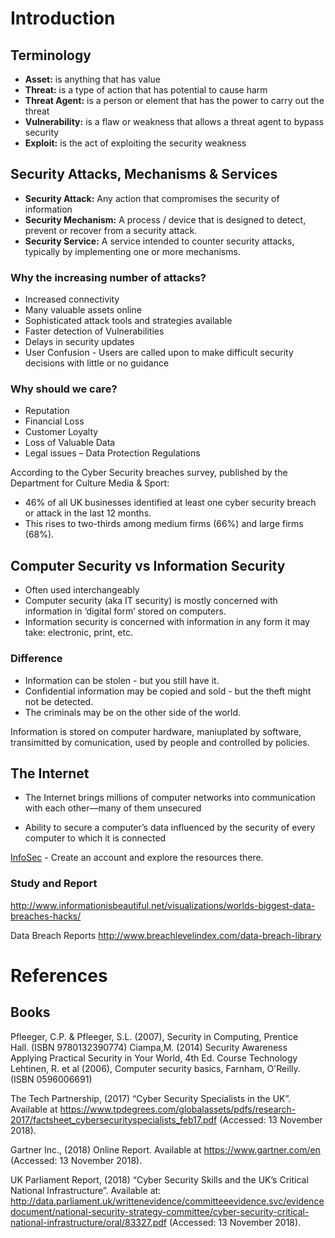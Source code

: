 # Introduction

## Terminology

* **Asset:** is anything that has value
* **Threat:** is a type of action that has potential to cause harm
* **Threat Agent:** is a person or element that has the power to carry out the threat
* **Vulnerability:** is a flaw or weakness that allows a threat agent to bypass security
* **Exploit:** is the act of exploiting the security weakness 


## Security Attacks, Mechanisms & Services

* **Security Attack:** Any action that compromises the security of information
* **Security Mechanism:** A process / device that is designed to detect, prevent or recover from a security attack.
* **Security Service:** A service intended to counter security attacks, typically by implementing one or more mechanisms.


### Why the increasing number of attacks?
* Increased connectivity
* Many valuable assets online
* Sophisticated attack tools and strategies available
* Faster detection of Vulnerabilities
* Delays in security updates
* User Confusion - Users are called upon to make difficult security decisions with little or no guidance      

### Why should we care?

* Reputation
* Financial Loss
* Customer Loyalty
* Loss of Valuable Data 
* Legal issues – Data Protection Regulations

According to the Cyber Security breaches survey, published by the Department for Culture Media & Sport:

* 46% of all UK businesses identified at least one cyber security breach or attack in the last 12 months. 
* This rises to two-thirds among medium firms (66%) and large firms (68%).

## Computer Security vs Information Security

* Often used interchangeably
* Computer security (aka IT security) is mostly concerned with information in ‘digital form’ stored on computers.
* Information security is concerned with information in any form it may take: electronic, print, etc. 

### Difference

* Information can be stolen - but you still have it.
* Confidential information may be copied and sold - but the theft might not be detected.
* The criminals may be on the other side of the world.

Information is stored on computer hardware, maniuplated by software, transimitted by comunication, used by people and controlled by policies.


## The Internet
* The Internet brings millions of computer networks into communication with each other—many of them unsecured  

* Ability to secure a computer’s data influenced by the security of every computer to which it is connected


[InfoSec](http://community.cengage.com/infosec2) - Create an account and explore the resources there.

### Study and Report
http://www.informationisbeautiful.net/visualizations/worlds-biggest-data-breaches-hacks/

Data Breach Reports
http://www.breachlevelindex.com/data-breach-library 



# References

## Books
Pfleeger, C.P. & Pfleeger, S.L. (2007), Security in Computing, Prentice Hall. (ISBN 9780132390774)
Ciampa,M. (2014) Security Awareness Applying Practical Security in Your World, 4th Ed. Course Technology
Lehtinen, R. et al (2006), Computer security basics, Farnham, O'Reilly. (ISBN 0596006691)

The Tech Partnership, (2017) “Cyber Security Specialists in the UK”. Available at https://www.tpdegrees.com/globalassets/pdfs/research-2017/factsheet_cybersecurityspecialists_feb17.pdf (Accessed: 13 November 2018).

Gartner Inc., (2018) Online Report. Available at https://www.gartner.com/en (Accessed: 13 November 2018). 

UK Parliament Report, (2018) “Cyber Security Skills and the UK’s Critical National Infrastructure”. Available at: http://data.parliament.uk/writtenevidence/committeeevidence.svc/evidencedocument/national-security-strategy-committee/cyber-security-critical-national-infrastructure/oral/83327.pdf (Accessed: 13 November 2018). 

